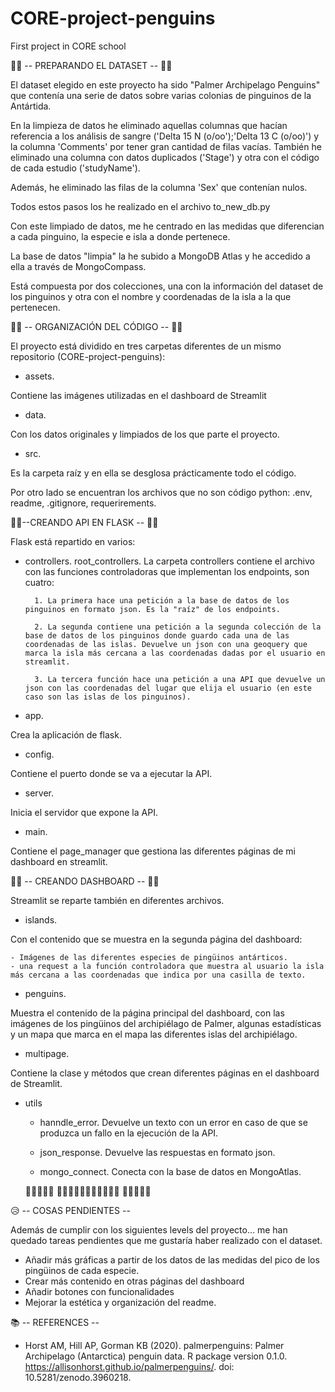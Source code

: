 # CORE-project-penguins
First project in CORE school 

🐧🐧 -- PREPARANDO EL DATASET -- 🐧🐧

El dataset elegido en este proyecto ha sido "Palmer Archipelago Penguins" que contenía una serie de datos sobre varias colonias de pinguinos de la Antártida. 

En la limpieza de datos he eliminado aquellas columnas que hacían referencia a los análisis de sangre ('Delta 15 N (o/oo');'Delta 13 C (o/oo)') y la columna 'Comments' por tener gran cantidad de filas vacías. También he eliminado una columna con datos duplicados ('Stage') y otra con el código de cada estudio ('studyName').

Además, he eliminado las filas de la columna 'Sex' que contenían nulos. 

Todos estos pasos los he realizado en el archivo to_new_db.py 

Con este limpiado de datos, me he centrado en las medidas que diferencian a cada pinguino, la especie e isla a donde pertenece. 

La base de datos "limpia" la he subido a MongoDB Atlas y he accedido a ella a través de MongoCompass. 

Está compuesta por dos colecciones, una con la información del dataset de los pinguinos y otra con el nombre y coordenadas de la isla a la que pertenecen.

 🐧🐧 -- ORGANIZACIÓN DEL CÓDIGO -- 🐧🐧

El proyecto está dividido en tres carpetas diferentes de un mismo repositorio (CORE-project-penguins):

- assets. 

Contiene las imágenes utilizadas en el dashboard de Streamlit

- data.

Con los datos originales y limpiados de los que parte el proyecto. 

- src.

Es la carpeta raíz y en ella se desglosa prácticamente todo el código.


Por otro lado se encuentran los archivos que no son código python: .env, readme, .gitignore, requerirements.


 🐧🐧--CREANDO API EN FLASK -- 🐧🐧

Flask está repartido en varios:

- controllers. root_controllers. La carpeta controllers contiene el archivo con las funciones controladoras que implementan los endpoints, son cuatro:

        1. La primera hace una petición a la base de datos de los pinguinos en formato json. Es la "raíz" de los endpoints. 

        2. La segunda contiene una petición a la segunda colección de la base de datos de los pinguinos donde guardo cada una de las coordenadas de las islas. Devuelve un json con una geoquery que marca la isla más cercana a las coordenadas dadas por el usuario en streamlit. 

        3. La tercera función hace una petición a una API que devuelve un json con las coordenadas del lugar que elija el usuario (en este caso son las islas de los pinguinos).
- app. 

Crea la aplicación de flask. 

- config. 

Contiene el puerto donde se va a ejecutar la API. 

- server. 

Inicia el servidor que expone la API.

- main.

Contiene el page_manager que gestiona las diferentes páginas de mi dashboard en streamlit. 


 🐧🐧 -- CREANDO DASHBOARD -- 🐧🐧

Streamlit se reparte también en diferentes archivos. 

- islands.

Con el contenido que se muestra en la segunda página del dashboard:

    - Imágenes de las diferentes especies de pingüinos antárticos.
    - una request a la función controladora que muestra al usuario la isla más cercana a las coordenadas que indica por una casilla de texto. 

- penguins.

Muestra el contenido de la página principal del dashboard, con las imágenes de los pingüinos del archipiélago de Palmer, algunas estadísticas y un mapa que marca en el mapa las diferentes islas del archipiélago. 

- multipage. 

Contiene la clase y métodos que crean diferentes páginas en el dashboard de Streamlit. 

- utils 
    - hanndle_error. Devuelve un texto con un error en caso de que se produzca un fallo en la ejecución de la API. 

    - json_response. Devuelve las respuestas en formato json. 

    - mongo_connect. Conecta con la base de datos en MongoAtlas. 


    🧊🧊🧊🧊🧊        🐧🐧🐧🐧🐧🐧🐧🐧🐧🐧🐧                🧊🧊🧊🧊🧊 




 😥 -- COSAS PENDIENTES --

Además de cumplir con los siguientes levels del proyecto... me han quedado tareas pendientes que me gustaría haber realizado con el dataset.

- Añadir más gráficas a partir de los datos de las medidas del pico de los pingüinos de cada especie.
- Crear más contenido en otras páginas del dashboard
- Añadir botones con funcionalidades
- Mejorar la estética y organización del readme. 


📚 -- REFERENCES --

* Horst AM, Hill AP, Gorman KB (2020). palmerpenguins: Palmer Archipelago (Antarctica) penguin data. R package version  0.1.0. https://allisonhorst.github.io/palmerpenguins/. doi: 10.5281/zenodo.3960218. 
   